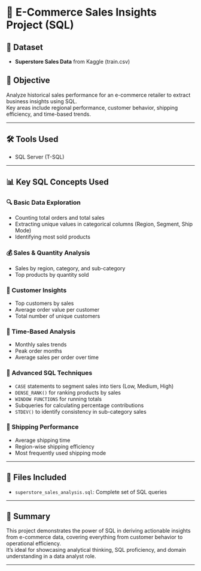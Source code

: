 # 🛒 E-Commerce Sales Insights Project (SQL)

## 📁 Dataset
- **Superstore Sales Data** from Kaggle (train.csv)

## 🎯 Objective
Analyze historical sales performance for an e-commerce retailer to extract business insights using SQL.  
Key areas include regional performance, customer behavior, shipping efficiency, and time-based trends.

---

## 🛠️ Tools Used
- SQL Server (T-SQL)

---

## 📊 Key SQL Concepts Used

### 🔍 Basic Data Exploration
- Counting total orders and total sales
- Extracting unique values in categorical columns (Region, Segment, Ship Mode)
- Identifying most sold products

### 💰 Sales & Quantity Analysis
- Sales by region, category, and sub-category
- Top products by quantity sold

### 👥 Customer Insights
- Top customers by sales
- Average order value per customer
- Total number of unique customers

### 📅 Time-Based Analysis
- Monthly sales trends
- Peak order months
- Average sales per order over time

### 🧠 Advanced SQL Techniques
- `CASE` statements to segment sales into tiers (Low, Medium, High)
- `DENSE_RANK()` for ranking products by sales
- `WINDOW FUNCTIONS` for running totals
- Subqueries for calculating percentage contributions
- `STDEV()` to identify consistency in sub-category sales

### 🚚 Shipping Performance
- Average shipping time
- Region-wise shipping efficiency
- Most frequently used shipping mode

---

## 📂 Files Included
- `superstore_sales_analysis.sql`: Complete set of SQL queries

---

## 📌 Summary
This project demonstrates the power of SQL in deriving actionable insights from e-commerce data, covering everything from customer behavior to operational efficiency.  
It’s ideal for showcasing analytical thinking, SQL proficiency, and domain understanding in a data analyst role.

---

